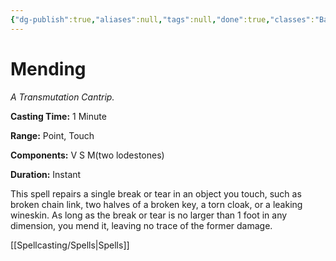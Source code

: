 ```yaml
---
{"dg-publish":true,"aliases":null,"tags":null,"done":true,"classes":"Bard, Cleric, Druid, Sorcerer, Wizard, Artificer (Revisited), Artificer,","spellLevel":0,"school":"Transmutation","source":"PHB","permalink":"/spells/mending/","dgHomeLink":false,"dgPassFrontmatter":true}
---
```


# Mending
*A Transmutation Cantrip.*

**Casting Time:** 1 Minute

**Range:** Point, Touch

**Components:** V S M(two lodestones)

**Duration:** Instant

This spell repairs a single break or tear in an object you touch, such as broken chain link, two halves of a broken key, a torn cloak, or a leaking wineskin. As long as the break or tear is no larger than 1 foot in any dimension, you mend it, leaving no trace of the former damage.

[[Spellcasting/Spells|Spells]]